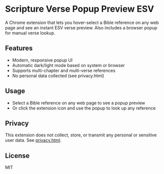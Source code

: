 # Scripture Verse Popup Preview ESV

A Chrome extension that lets you hover-select a Bible reference on any web page and see an instant ESV verse preview. Also includes a browser popup for manual verse lookup.

## Features
- Modern, responsive popup UI
- Automatic dark/light mode based on system or browser
- Supports multi-chapter and multi-verse references
- No personal data collected (see privacy.html)

## Usage
- Select a Bible reference on any web page to see a popup preview
- Or click the extension icon and use the popup to look up any reference

## Privacy
This extension does not collect, store, or transmit any personal or sensitive user data. See [privacy.html](privacy.html).

## License
MIT 